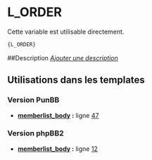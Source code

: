 # L_ORDER


Cette variable est utilisable directement.

```html
{L_ORDER}
```

##Description
[*Ajouter une description*](https://fa-tvars.appspot.com/var/L_ORDER)

## Utilisations dans les templates

### Version PunBB
* __[memberlist_body](../tpl/var/punbb/memberlist_body.md#readme) :__ ligne [47](../tpl/src/punbb/memberlist_body.tpl#L47)

### Version phpBB2
* __[memberlist_body](../tpl/var/subsilver/memberlist_body.md#readme) :__ ligne [12](../tpl/src/subsilver/memberlist_body.tpl#L12)